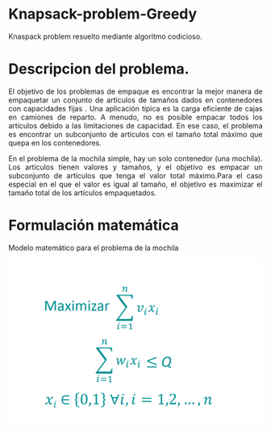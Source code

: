 # Knapsack-problem-Greedy
Knaspack problem resuelto mediante algoritmo codicioso. 

# Descripcion del problema.
<p align="justify">El objetivo de los problemas de empaque es encontrar la mejor manera de empaquetar un conjunto de artículos de tamaños dados en contenedores con capacidades fijas . Una aplicación típica es la carga eficiente de cajas en camiones de reparto. A menudo, no es posible empacar todos los artículos debido a las limitaciones de capacidad. En ese caso, el problema es encontrar un subconjunto de artículos con el tamaño total máximo que quepa en los contenedores.</p>

<p align="justify">En el problema de la mochila simple, hay un solo contenedor (una mochila). Los artículos tienen valores y tamaños, y el objetivo es empacar un subconjunto de artículos que tenga el valor total máximo.Para el caso especial en el que el valor es igual al tamaño, el objetivo es maximizar el tamaño total de los artículos empaquetados.</p>

# Formulación matemática 
<p>Modelo matemático para el problema de la mochila</p>


<p align="center">
  <img src="Images/FOyR.PNG" width="640" title="restricciones">
</p>
